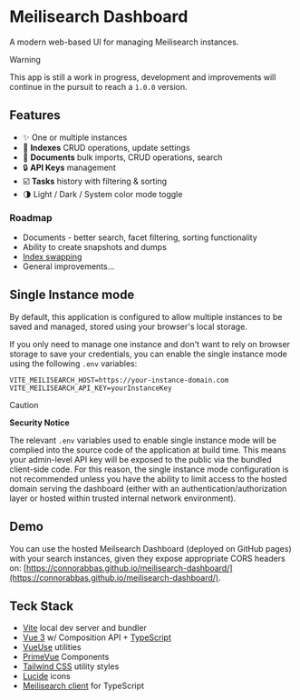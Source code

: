 # Meilisearch Dashboard

A modern web-based UI for managing Meilisearch instances.

> [!WARNING]
> This app is still a work in progress, development and improvements will continue in the pursuit to reach a `1.0.0` version.

## Features

-   :sparkles: One or multiple instances
-   :open_file_folder: **Indexes** CRUD operations, update settings
-   :page_facing_up: **Documents** bulk imports, CRUD operations, search
-   :lock: **API Keys** management
-   :ballot_box_with_check: **Tasks** history with filtering & sorting
-   :last_quarter_moon: Light / Dark / System color mode toggle

### Roadmap

-   Documents - better search, facet filtering, sorting functionality
-   Ability to create snapshots and dumps
-   [Index swapping](https://www.meilisearch.com/docs/learn/getting_started/indexes#swapping-indexes)
-   General improvements...

## Single Instance mode

By default, this application is configured to allow multiple instances to be saved and managed, stored using your browser's local storage.

If you only need to manage one instance and don't want to rely on browser storage to save your credentials, you can enable the single instance mode using the following `.env` variables:

```
VITE_MEILISEARCH_HOST=https://your-instance-domain.com
VITE_MEILISEARCH_API_KEY=yourInstanceKey
```

> [!CAUTION]
>
> **Security Notice**
>
> The relevant `.env` variables used to enable single instance mode will be complied into the source code of the application at build time. This means your admin-level API key will be exposed to the public via the bundled client-side code. For this reason, the single instance mode configuration is not recommended unless you have the ability to limit access to the hosted domain serving the dashboard (either with an authentication/authorization layer or hosted within trusted internal network environment).

## Demo

You can use the hosted Meilsearch Dashboard (deployed on GitHub pages) with your search instances, given they expose appropriate CORS headers on: [https://connorabbas.github.io/meilisearch-dashboard/](https://connorabbas.github.io/meilisearch-dashboard/).

## Teck Stack

-   [Vite](https://vite.dev/) local dev server and bundler
-   [Vue 3](https://vuejs.org/) w/ Composition API + [TypeScript](https://www.typescriptlang.org/)
-   [VueUse](https://vueuse.org/) utilities
-   [PrimeVue](https://primevue.org/) Components
-   [Tailwind CSS](https://tailwindcss.com/) utility styles
-   [Lucide](https://lucide.dev/) icons
-   [Meilisearch client](https://github.com/meilisearch/meilisearch-js) for TypeScript
